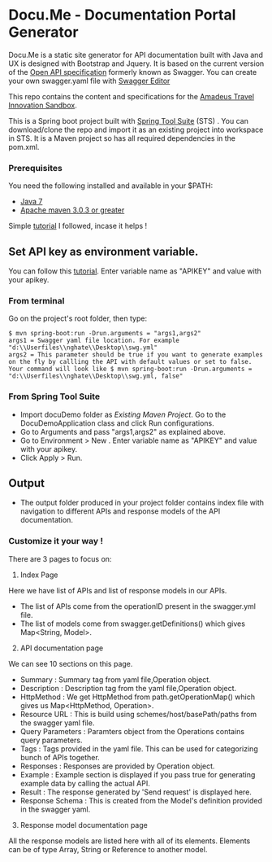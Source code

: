 Docu.Me - Documentation Portal Generator
=================================
Docu.Me is a static site generator for API documentation built with Java and UX is designed with Bootstrap and Jquery.
It is based on the current version of the [Open API specification](https://github.com/OAI/OpenAPI-Specification) formerly known as Swagger.
You can create your own swagger.yaml file with [Swagger Editor](http://editor.swagger.io/#/)

This repo contains the content and specifications for the [Amadeus Travel Innovation Sandbox](https://sandbox.amadeus.com).  

This is a Spring boot project built with [Spring Tool Suite](https://spring.io/tools/sts/all) (STS) .
You can download/clone the repo and import it as an existing project into workspace in STS.
It is a Maven project so has all required dependencies in the pom.xml.

### Prerequisites
You need the following installed and available in your $PATH:

* [Java 7](http://www.oracle.com/technetwork/java/javase/downloads/jdk8-downloads-2133151.html)
* [Apache maven 3.0.3 or greater](http://maven.apache.org/install.html)

Simple [tutorial](https://www.mkyong.com/maven/how-to-install-maven-in-windows/) I followed, incase it helps !

## Set API key as environment variable.
You can follow this [tutorial](https://www.java.com/en/download/help/path.xml).
Enter variable name as "APIKEY" and value with your apikey.

### From terminal

Go on the project's root folder, then type:

	$ mvn spring-boot:run -Drun.arguments = "args1,args2"
	args1 = Swagger yaml file location. For example "d:\\Userfiles\\nghate\\Desktop\\swg.yml"
	args2 = This parameter should be true if you want to generate examples on the fly by callling the API with default values or set to false.
	Your command will look like $ mvn spring-boot:run -Drun.arguments = "d:\\Userfiles\\nghate\\Desktop\\swg.yml, false"

### From Spring Tool Suite

* Import docuDemo folder as *Existing Maven Project*. Go to the DocuDemoApplication class and click Run configurations.
* Go to Arguments and pass  "args1,args2" as explained above.
* Go to Environment > New . Enter variable name as "APIKEY" and value with your apikey.
* Click Apply > Run.

## Output

* The output folder produced in your project folder contains index file with navigation to different APIs and response models of the API documentation.

### Customize it your way !

There are 3 pages to focus on:

1. Index Page

Here we have list of APIs and list of response models in our APIs.

* The list of APIs come from the operationID present in the swagger.yml file.
* The list of models come from swagger.getDefinitions() which gives Map<String, Model>.


2. API documentation page

We can see 10 sections on this page.

* Summary : Summary tag from yaml file,Operation object.
* Description : Description tag from the yaml file,Operation object.
* HttpMethod : We get HttpMethod from path.getOperationMap() which gives us Map<HttpMethod, Operation>.
* Resource URL : This is build using  schemes/host/basePath/paths from the swagger yaml file.
* Query Parameters : Paramters object from the Operations contains query parameters.
* Tags : Tags provided in the yaml file. This can be used for categorizing bunch of APIs together.
* Responses : Responses are provided by Operation object.
* Example : Example section is displayed if you pass true for generating example data by calling the actual API.
* Result : The response generated by 'Send request' is displayed here.
* Response Schema : This is created from the Model's definition provided in the swagger yaml.

3. Response model documentation page

All the response models are listed here with all of its elements. Elements can be of type Array, String or Reference to another model.
